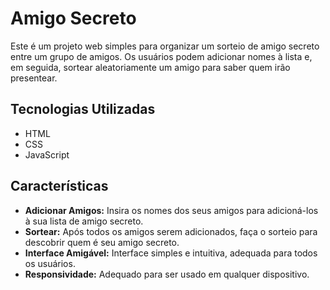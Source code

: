 # Amigo Secreto

Este é um projeto web simples para organizar um sorteio de amigo secreto entre um grupo de amigos. Os usuários podem adicionar nomes à lista e, em seguida, sortear aleatoriamente um amigo para saber quem irão presentear.

## Tecnologias Utilizadas

- HTML
- CSS
- JavaScript

## Características

- **Adicionar Amigos:** Insira os nomes dos seus amigos para adicioná-los à sua lista de amigo secreto.
- **Sortear:** Após todos os amigos serem adicionados, faça o sorteio para descobrir quem é seu amigo secreto.
- **Interface Amigável:** Interface simples e intuitiva, adequada para todos os usuários.
- **Responsividade:** Adequado para ser usado em qualquer dispositivo.
